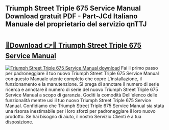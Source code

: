 ## Triumph Street Triple 675 Service Manual Download gratuit PDF - Part-JCd Italiano Manuale del proprietario del servizio qnTTJ

# <h2><a href="http://dfa0mo.blite.top/?on=Triumph+Street+Triple+675+Service+Manual">🔗Download 👉🔴 Triumph Street Triple 675 Service Manual</a></h2>

[![Triumph Street Triple 675 Service Manual download](https://i.imgur.com/lujVjoI.png)](http://dfa0mo.blite.top/?on=Triumph+Street+Triple+675+Service+Manual)
Fai il primo passo per padroneggiare il tuo nuovo Triumph Street Triple 675 Service Manual con questo Manuale utente completo che copre L'installazione, il funzionamento e la manutenzione. Si prega di annotare il numero di serie ricerca e annotare il numero di serie del nuovo Triumph Street Triple 675 Service Manual a scopo di garanzia. Goditi la comodità Dell'elenco delle funzionalità mentre usi il tuo nuovo Triumph Street Triple 675 Service Manual. Confidiamo che Triumph Street Triple 675 Service Manual sia stata una risorsa inestimabile per i loro sforzi per padroneggiare il loro nuovo prodotto. Se hai bisogno di aiuto, il nostro Servizio Clienti è a tua disposizione.
